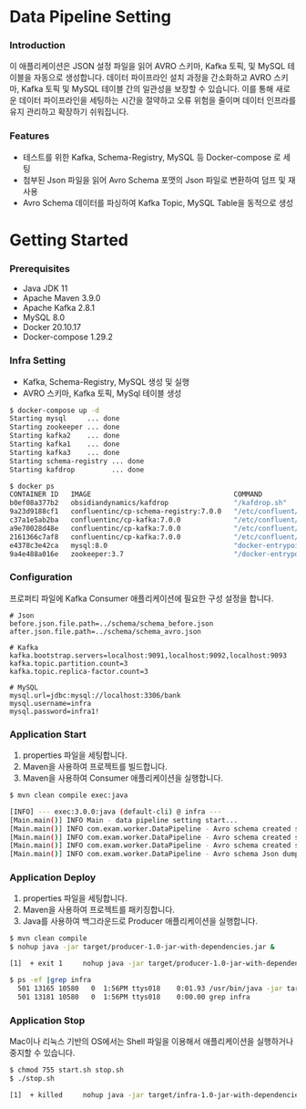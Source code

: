 # Data Pipeline Setting

### Introduction
이 애플리케이션은 JSON 설정 파일을 읽어 AVRO 스키마, Kafka 토픽, 및 MySQL 테이블을 자동으로 생성합니다. 
데이터 파이프라인 설치 과정을 간소화하고 AVRO 스키마, Kafka 토픽 및 MySQL 테이블 간의 일관성을 보장할 수 있습니다.
이를 통해 새로운 데이터 파이프라인을 세팅하는 시간을 절약하고 오류 위험을 줄이며 데이터 인프라를 유지 관리하고 확장하기 쉬워집니다.

### Features
- 테스트를 위한 Kafka, Schema-Registry, MySQL 등 Docker-compose 로 세팅
- 첨부된 Json 파일을 읽어 Avro Schema 포맷의 Json 파일로 변환하여 덤프 및 재사용
- Avro Schema 데이터를 파싱하여 Kafka Topic, MySQL Table을 동적으로 생성


# Getting Started
### Prerequisites
- Java JDK 11
- Apache Maven 3.9.0
- Apache Kafka 2.8.1
- MySQL 8.0
- Docker 20.10.17
- Docker-compose 1.29.2


### Infra Setting 
- Kafka, Schema-Registry, MySQL 생성 및 실행 
- AVRO 스키마, Kafka 토픽, MySql 테이블 생성

```bash
$ docker-compose up -d 
Starting mysql     ... done
Starting zookeeper ... done
Starting kafka2    ... done
Starting kafka1    ... done
Starting kafka3    ... done
Starting schema-registry ... done
Starting kafdrop         ... done

$ docker ps
CONTAINER ID   IMAGE                                   COMMAND                  CREATED        STATUS        PORTS                                                  NAMES
b0ef08a377b2   obsidiandynamics/kafdrop                "/kafdrop.sh"            13 hours ago   Up 13 hours   0.0.0.0:9000->9000/tcp                                 kafdrop
9a23d9188cf1   confluentinc/cp-schema-registry:7.0.0   "/etc/confluent/dock…"   13 hours ago   Up 13 hours   0.0.0.0:8081->8081/tcp                                 schema-registry
c37a1e5ab2ba   confluentinc/cp-kafka:7.0.0             "/etc/confluent/dock…"   13 hours ago   Up 13 hours   9092/tcp, 0.0.0.0:9093->9093/tcp                       kafka3
a9e70028d48e   confluentinc/cp-kafka:7.0.0             "/etc/confluent/dock…"   13 hours ago   Up 13 hours   0.0.0.0:9091->9091/tcp, 9092/tcp                       kafka1
2161366c7af8   confluentinc/cp-kafka:7.0.0             "/etc/confluent/dock…"   13 hours ago   Up 13 hours   0.0.0.0:9092->9092/tcp                                 kafka2
e4378c3e42ca   mysql:8.0                               "docker-entrypoint.s…"   2 days ago     Up 13 hours   0.0.0.0:3306->3306/tcp, 33060/tcp                      mysql
9a4e488a016e   zookeeper:3.7                           "/docker-entrypoint.…"   2 days ago     Up 13 hours   2888/tcp, 3888/tcp, 0.0.0.0:2181->2181/tcp, 8080/tcp   zookeeper
```


### Configuration
프로퍼티 파일에 Kafka Consumer 애플리케이션에 필요한 구성 설정을 합니다.
```properties
# Json
before.json.file.path=../schema/schema_before.json
after.json.file.path=../schema/schema_avro.json

# Kafka
kafka.bootstrap.servers=localhost:9091,localhost:9092,localhost:9093
kafka.topic.partition.count=3
kafka.topic.replica-factor.count=3

# MySQL
mysql.url=jdbc:mysql://localhost:3306/bank
mysql.username=infra
mysql.password=infra1!
```

### Application Start
1. properties 파일을 세팅합니다.
2. Maven을 사용하여 프로젝트를 빌드합니다.
3. Maven을 사용하여 Consumer 애플리케이션을 실행합니다.
```bash
$ mvn clean compile exec:java

[INFO] --- exec:3.0.0:java (default-cli) @ infra ---
[Main.main()] INFO Main - data pipeline setting start...
[Main.main()] INFO com.exam.worker.DataPipeline - Avro schema created succeessfully ... dataset1
[Main.main()] INFO com.exam.worker.DataPipeline - Avro schema created succeessfully ... dataset2
[Main.main()] INFO com.exam.worker.DataPipeline - Avro schema created succeessfully ... dataset3
[Main.main()] INFO com.exam.worker.DataPipeline - Avro schema Json dumped succeessfully ...

```

### Application Deploy
1. properties 파일을 세팅합니다.
2. Maven을 사용하여 프로젝트를 패키징합니다.
3. Java를 사용하여 백그라운드로 Producer 애플리케이션을 실행합니다.
```bash
$ mvn clean compile
$ nohup java -jar target/producer-1.0-jar-with-dependencies.jar &

[1]  + exit 1     nohup java -jar target/producer-1.0-jar-with-dependencies.jar

$ ps -ef |grep infra
  501 13165 10580   0  1:56PM ttys018    0:01.93 /usr/bin/java -jar target/infra-1.0-jar-with-dependencies.jar
  501 13181 10580   0  1:56PM ttys018    0:00.00 grep infra
```

### Application Stop
Mac이나 리눅스 기반의 OS에서는 Shell 파일을 이용해서 애플리케이션을 실행하거나 중지할 수 있습니다.
```bash
$ chmod 755 start.sh stop.sh
$ ./stop.sh

[1]  + killed     nohup java -jar target/infra-1.0-jar-with-dependencies.jar
```

